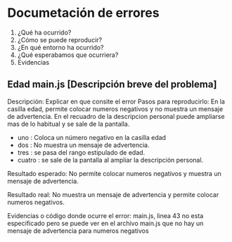 # Documetación de errores

1. ¿Qué ha ocurrido?
2. ¿Cómo se puede reproducir?
3. ¿En qué entorno ha ocurrido?
4. ¿Qué esperabamos que ocurriera?
5. Evidencias

## Edad main.js [Descripción breve del problema]
 Descripción: Explicar en que consite el error
 Pasos para reproducirlo: En la casilla edad, permite colocar numeros negativos y no muestra un mensaje de advertencia.
 En el recuadro de la descripcion personal puede ampliarse mas de lo habitual y se sale de la pantalla.
  - uno : Coloca un número negativo en la casilla edad
  - dos : No muestra un mensaje de advertencia.
  - tres : se pasa del rango estipulado de edad.
  - cuatro : se sale de la pantalla al ampliar la descripción personal.


  Resultado esperado: No permite colocar numeros negativos y muestra un mensaje de advertencia.

  Resultado real: No muestra un mensaje de advertencia y permite colocar numeros negativos.

  Evidencias o código donde ocurre el error: main.js, linea 43 no esta especificado pero se puede ver en el archivo main.js que no hay un mensaje de advertencia para numeros negativos
  ```
  ```

